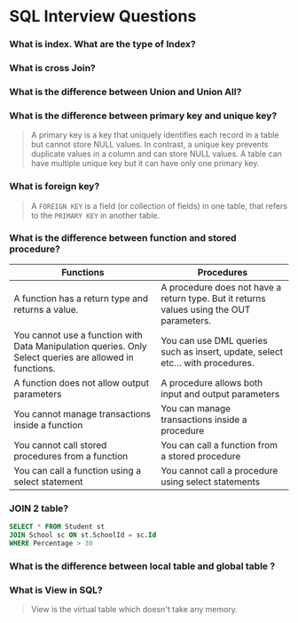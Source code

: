 # SQL Interview Questions

### What is index. What are the type of Index?

### What is cross Join?

### What is the difference between Union and Union All?

### What is the difference between primary key and unique key?
> A primary key is a key that uniquely identifies each record in a table but cannot store NULL values. In contrast, a unique key prevents duplicate values in a column and can store NULL values.
> A table can have multiple unique key but it can have only one primary key.

### What is foreign key?
> A `FOREIGN KEY` is a field (or collection of fields) in one table, that refers to the `PRIMARY KEY` in another table.

### What is the difference between function and stored procedure?
| Functions |	Procedures
--- | ---
A function has a return type and returns a value.	| A procedure does not have a return type. But it returns values using the OUT parameters.
You cannot use a function with Data Manipulation queries. Only Select queries are allowed in functions.	| You can use DML queries such as insert, update, select etc… with procedures.
A function does not allow output parameters |	A procedure allows both input and output parameters
You cannot manage transactions inside a function |	You can manage transactions inside a procedure
You cannot call stored procedures from a function	| You can call a function from a stored procedure
You can call a function using a select statement | You cannot call a procedure using select statements

### JOIN 2 table?

```SQL
SELECT * FROM Student st
JOIN School sc ON st.SchoolId = sc.Id
WHERE Percentage > 30
```

### What is the difference between local table and global table ?

### What is View in SQL?
> View is the virtual table which doesn't take any memory.



